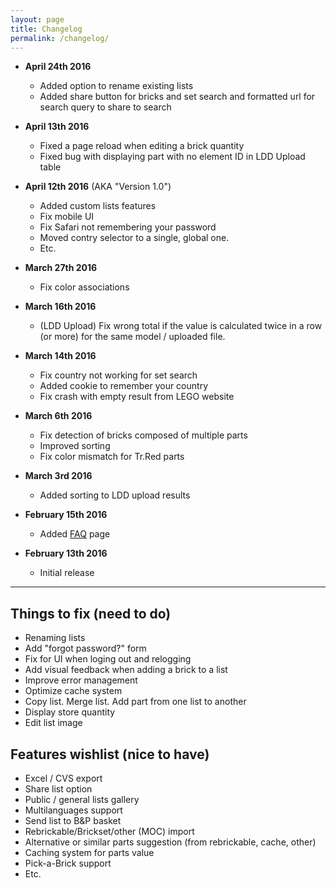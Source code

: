 ```yaml
---
layout: page
title: Changelog
permalink: /changelog/
---
```


* **April 24th 2016** 
	* Added option to rename existing lists
	* Added share button for bricks and set search and formatted url for search query to share to search

* **April 13th 2016** 
	* Fixed a page reload when editing a brick quantity
	* Fixed bug with displaying part with no element ID in LDD Upload table

* **April 12th 2016** (AKA "Version 1.0")
	* Added custom lists features
	* Fix mobile UI
	* Fix Safari not remembering your password
	* Moved contry selector to a single, global one.
	* Etc.

* **March 27th 2016**
	* Fix color associations

* **March 16th 2016**
	* (LDD Upload) Fix wrong total if the value is calculated twice in a row (or more) for the same model / uploaded file.

* **March 14th 2016**
	* Fix country not working for set search
	* Added cookie to remember your country
	* Fix crash with empty result from LEGO website

* **March 6th 2016**
	* Fix detection of bricks composed of multiple parts
	* Improved sorting
	* Fix color mismatch for Tr.Red parts

* **March 3rd 2016**
	* Added sorting to LDD upload results

* **February 15th 2016**
	* Added [FAQ](/faq) page

* **February 13th 2016**
	* Initial release

***

## Things to fix (need to do)
* Renaming lists
* Add "forgot password?" form
* Fix for UI when loging out and relogging
* Add visual feedback when adding a brick to a list
* Improve error management
* Optimize cache system
* Copy list. Merge list. Add part from one list to another
* Display store quantity
* Edit list image


## Features wishlist (nice to have)
* Excel / CVS export
* Share list option
* Public / general lists gallery
* Multilanguages support
* Send list to B&P basket
* Rebrickable/Brickset/other (MOC) import
* Alternative or similar parts suggestion (from rebrickable, cache, other)
* Caching system for parts value
* Pick-a-Brick support
* Etc.
